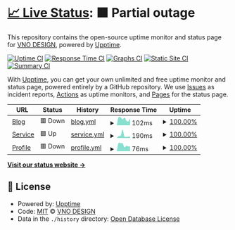 # [📈 Live Status](https://vnodesign.github.io/status): <!--live status--> **🟧 Partial outage**

This repository contains the open-source uptime monitor and status page for [VNO DESIGN](https://tuanducdesign.com), powered by [Upptime](https://github.com/upptime/upptime).

[![Uptime CI](https://github.com/vnodesign/status/workflows/Uptime%20CI/badge.svg)](https://github.com/vnodesign/status/actions?query=workflow%3A%22Uptime+CI%22)
[![Response Time CI](https://github.com/vnodesign/status/workflows/Response%20Time%20CI/badge.svg)](https://github.com/vnodesign/status/actions?query=workflow%3A%22Response+Time+CI%22)
[![Graphs CI](https://github.com/vnodesign/status/workflows/Graphs%20CI/badge.svg)](https://github.com/vnodesign/status/actions?query=workflow%3A%22Graphs+CI%22)
[![Static Site CI](https://github.com/vnodesign/status/workflows/Static%20Site%20CI/badge.svg)](https://github.com/vnodesign/status/actions?query=workflow%3A%22Static+Site+CI%22)
[![Summary CI](https://github.com/vnodesign/status/workflows/Summary%20CI/badge.svg)](https://github.com/vnodesign/status/actions?query=workflow%3A%22Summary+CI%22)

With [Upptime](https://upptime.js.org), you can get your own unlimited and free uptime monitor and status page, powered entirely by a GitHub repository. We use [Issues](https://github.com/vnodesign/status/issues) as incident reports, [Actions](https://github.com/vnodesign/status/actions) as uptime monitors, and [Pages](https://vnodesign.github.io/status) for the status page.

<!--start: status pages-->
<!-- This summary is generated by Upptime (https://github.com/upptime/upptime) -->
<!-- Do not edit this manually, your changes will be overwritten -->
<!-- prettier-ignore -->
| URL | Status | History | Response Time | Uptime |
| --- | ------ | ------- | ------------- | ------ |
| <img alt="" src="https://favicons.githubusercontent.com/tuanducdesign.com" height="13"> [Blog](https://tuanducdesign.com) | 🟥 Down | [blog.yml](https://github.com/vnodesign/status/commits/HEAD/history/blog.yml) | <details><summary><img alt="Response time graph" src="./graphs/blog/response-time-week.png" height="20"> 102ms</summary><br><a href="https://status.tuanducdesign.com/history/blog"><img alt="Response time 387" src="https://img.shields.io/endpoint?url=https%3A%2F%2Fraw.githubusercontent.com%2Fvnodesign%2Fstatus%2FHEAD%2Fapi%2Fblog%2Fresponse-time.json"></a><br><a href="https://status.tuanducdesign.com/history/blog"><img alt="24-hour response time 140" src="https://img.shields.io/endpoint?url=https%3A%2F%2Fraw.githubusercontent.com%2Fvnodesign%2Fstatus%2FHEAD%2Fapi%2Fblog%2Fresponse-time-day.json"></a><br><a href="https://status.tuanducdesign.com/history/blog"><img alt="7-day response time 102" src="https://img.shields.io/endpoint?url=https%3A%2F%2Fraw.githubusercontent.com%2Fvnodesign%2Fstatus%2FHEAD%2Fapi%2Fblog%2Fresponse-time-week.json"></a><br><a href="https://status.tuanducdesign.com/history/blog"><img alt="30-day response time 109" src="https://img.shields.io/endpoint?url=https%3A%2F%2Fraw.githubusercontent.com%2Fvnodesign%2Fstatus%2FHEAD%2Fapi%2Fblog%2Fresponse-time-month.json"></a><br><a href="https://status.tuanducdesign.com/history/blog"><img alt="1-year response time 387" src="https://img.shields.io/endpoint?url=https%3A%2F%2Fraw.githubusercontent.com%2Fvnodesign%2Fstatus%2FHEAD%2Fapi%2Fblog%2Fresponse-time-year.json"></a></details> | <details><summary><a href="https://status.tuanducdesign.com/history/blog">100.00%</a></summary><a href="https://status.tuanducdesign.com/history/blog"><img alt="All-time uptime 98.98%" src="https://img.shields.io/endpoint?url=https%3A%2F%2Fraw.githubusercontent.com%2Fvnodesign%2Fstatus%2FHEAD%2Fapi%2Fblog%2Fuptime.json"></a><br><a href="https://status.tuanducdesign.com/history/blog"><img alt="24-hour uptime 100.00%" src="https://img.shields.io/endpoint?url=https%3A%2F%2Fraw.githubusercontent.com%2Fvnodesign%2Fstatus%2FHEAD%2Fapi%2Fblog%2Fuptime-day.json"></a><br><a href="https://status.tuanducdesign.com/history/blog"><img alt="7-day uptime 100.00%" src="https://img.shields.io/endpoint?url=https%3A%2F%2Fraw.githubusercontent.com%2Fvnodesign%2Fstatus%2FHEAD%2Fapi%2Fblog%2Fuptime-week.json"></a><br><a href="https://status.tuanducdesign.com/history/blog"><img alt="30-day uptime 98.34%" src="https://img.shields.io/endpoint?url=https%3A%2F%2Fraw.githubusercontent.com%2Fvnodesign%2Fstatus%2FHEAD%2Fapi%2Fblog%2Fuptime-month.json"></a><br><a href="https://status.tuanducdesign.com/history/blog"><img alt="1-year uptime 98.98%" src="https://img.shields.io/endpoint?url=https%3A%2F%2Fraw.githubusercontent.com%2Fvnodesign%2Fstatus%2FHEAD%2Fapi%2Fblog%2Fuptime-year.json"></a></details>
| <img alt="" src="https://favicons.githubusercontent.com/service.tuanducdesign.com" height="13"> [Service](https://service.tuanducdesign.com) | 🟩 Up | [service.yml](https://github.com/vnodesign/status/commits/HEAD/history/service.yml) | <details><summary><img alt="Response time graph" src="./graphs/service/response-time-week.png" height="20"> 190ms</summary><br><a href="https://status.tuanducdesign.com/history/service"><img alt="Response time 335" src="https://img.shields.io/endpoint?url=https%3A%2F%2Fraw.githubusercontent.com%2Fvnodesign%2Fstatus%2FHEAD%2Fapi%2Fservice%2Fresponse-time.json"></a><br><a href="https://status.tuanducdesign.com/history/service"><img alt="24-hour response time 96" src="https://img.shields.io/endpoint?url=https%3A%2F%2Fraw.githubusercontent.com%2Fvnodesign%2Fstatus%2FHEAD%2Fapi%2Fservice%2Fresponse-time-day.json"></a><br><a href="https://status.tuanducdesign.com/history/service"><img alt="7-day response time 190" src="https://img.shields.io/endpoint?url=https%3A%2F%2Fraw.githubusercontent.com%2Fvnodesign%2Fstatus%2FHEAD%2Fapi%2Fservice%2Fresponse-time-week.json"></a><br><a href="https://status.tuanducdesign.com/history/service"><img alt="30-day response time 130" src="https://img.shields.io/endpoint?url=https%3A%2F%2Fraw.githubusercontent.com%2Fvnodesign%2Fstatus%2FHEAD%2Fapi%2Fservice%2Fresponse-time-month.json"></a><br><a href="https://status.tuanducdesign.com/history/service"><img alt="1-year response time 335" src="https://img.shields.io/endpoint?url=https%3A%2F%2Fraw.githubusercontent.com%2Fvnodesign%2Fstatus%2FHEAD%2Fapi%2Fservice%2Fresponse-time-year.json"></a></details> | <details><summary><a href="https://status.tuanducdesign.com/history/service">100.00%</a></summary><a href="https://status.tuanducdesign.com/history/service"><img alt="All-time uptime 100.00%" src="https://img.shields.io/endpoint?url=https%3A%2F%2Fraw.githubusercontent.com%2Fvnodesign%2Fstatus%2FHEAD%2Fapi%2Fservice%2Fuptime.json"></a><br><a href="https://status.tuanducdesign.com/history/service"><img alt="24-hour uptime 100.00%" src="https://img.shields.io/endpoint?url=https%3A%2F%2Fraw.githubusercontent.com%2Fvnodesign%2Fstatus%2FHEAD%2Fapi%2Fservice%2Fuptime-day.json"></a><br><a href="https://status.tuanducdesign.com/history/service"><img alt="7-day uptime 100.00%" src="https://img.shields.io/endpoint?url=https%3A%2F%2Fraw.githubusercontent.com%2Fvnodesign%2Fstatus%2FHEAD%2Fapi%2Fservice%2Fuptime-week.json"></a><br><a href="https://status.tuanducdesign.com/history/service"><img alt="30-day uptime 100.00%" src="https://img.shields.io/endpoint?url=https%3A%2F%2Fraw.githubusercontent.com%2Fvnodesign%2Fstatus%2FHEAD%2Fapi%2Fservice%2Fuptime-month.json"></a><br><a href="https://status.tuanducdesign.com/history/service"><img alt="1-year uptime 100.00%" src="https://img.shields.io/endpoint?url=https%3A%2F%2Fraw.githubusercontent.com%2Fvnodesign%2Fstatus%2FHEAD%2Fapi%2Fservice%2Fuptime-year.json"></a></details>
| <img alt="" src="https://favicons.githubusercontent.com/me.tuanducdesign.com" height="13"> [Profile](https://me.tuanducdesign.com) | 🟥 Down | [profile.yml](https://github.com/vnodesign/status/commits/HEAD/history/profile.yml) | <details><summary><img alt="Response time graph" src="./graphs/profile/response-time-week.png" height="20"> 76ms</summary><br><a href="https://status.tuanducdesign.com/history/profile"><img alt="Response time 387" src="https://img.shields.io/endpoint?url=https%3A%2F%2Fraw.githubusercontent.com%2Fvnodesign%2Fstatus%2FHEAD%2Fapi%2Fprofile%2Fresponse-time.json"></a><br><a href="https://status.tuanducdesign.com/history/profile"><img alt="24-hour response time 67" src="https://img.shields.io/endpoint?url=https%3A%2F%2Fraw.githubusercontent.com%2Fvnodesign%2Fstatus%2FHEAD%2Fapi%2Fprofile%2Fresponse-time-day.json"></a><br><a href="https://status.tuanducdesign.com/history/profile"><img alt="7-day response time 76" src="https://img.shields.io/endpoint?url=https%3A%2F%2Fraw.githubusercontent.com%2Fvnodesign%2Fstatus%2FHEAD%2Fapi%2Fprofile%2Fresponse-time-week.json"></a><br><a href="https://status.tuanducdesign.com/history/profile"><img alt="30-day response time 132" src="https://img.shields.io/endpoint?url=https%3A%2F%2Fraw.githubusercontent.com%2Fvnodesign%2Fstatus%2FHEAD%2Fapi%2Fprofile%2Fresponse-time-month.json"></a><br><a href="https://status.tuanducdesign.com/history/profile"><img alt="1-year response time 387" src="https://img.shields.io/endpoint?url=https%3A%2F%2Fraw.githubusercontent.com%2Fvnodesign%2Fstatus%2FHEAD%2Fapi%2Fprofile%2Fresponse-time-year.json"></a></details> | <details><summary><a href="https://status.tuanducdesign.com/history/profile">100.00%</a></summary><a href="https://status.tuanducdesign.com/history/profile"><img alt="All-time uptime 72.92%" src="https://img.shields.io/endpoint?url=https%3A%2F%2Fraw.githubusercontent.com%2Fvnodesign%2Fstatus%2FHEAD%2Fapi%2Fprofile%2Fuptime.json"></a><br><a href="https://status.tuanducdesign.com/history/profile"><img alt="24-hour uptime 100.00%" src="https://img.shields.io/endpoint?url=https%3A%2F%2Fraw.githubusercontent.com%2Fvnodesign%2Fstatus%2FHEAD%2Fapi%2Fprofile%2Fuptime-day.json"></a><br><a href="https://status.tuanducdesign.com/history/profile"><img alt="7-day uptime 100.00%" src="https://img.shields.io/endpoint?url=https%3A%2F%2Fraw.githubusercontent.com%2Fvnodesign%2Fstatus%2FHEAD%2Fapi%2Fprofile%2Fuptime-week.json"></a><br><a href="https://status.tuanducdesign.com/history/profile"><img alt="30-day uptime 98.34%" src="https://img.shields.io/endpoint?url=https%3A%2F%2Fraw.githubusercontent.com%2Fvnodesign%2Fstatus%2FHEAD%2Fapi%2Fprofile%2Fuptime-month.json"></a><br><a href="https://status.tuanducdesign.com/history/profile"><img alt="1-year uptime 72.92%" src="https://img.shields.io/endpoint?url=https%3A%2F%2Fraw.githubusercontent.com%2Fvnodesign%2Fstatus%2FHEAD%2Fapi%2Fprofile%2Fuptime-year.json"></a></details>

<!--end: status pages-->

[**Visit our status website →**](https://vnodesign.github.io/status)

## 📄 License

- Powered by: [Upptime](https://github.com/upptime/upptime)
- Code: [MIT](./LICENSE) © [VNO DESIGN](https://tuanducdesign.com)
- Data in the `./history` directory: [Open Database License](https://opendatacommons.org/licenses/odbl/1-0/)

